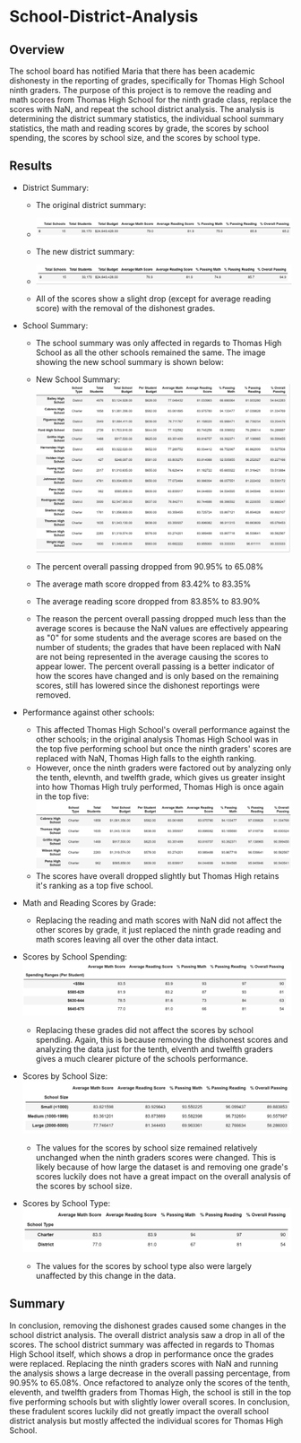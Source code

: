 # School-District-Analysis

## Overview

The school board has notified Maria that there has been academic dishonesty in the reporting of grades, specifically for Thomas High School ninth graders. The purpose of this project is to remove the reading and math scores from Thomas High School for the ninth grade class, replace the scores with NaN, and repeat the school district analysis. The analysis is determining the district summary statistics, the individual school summary statistics, the math and reading scores by grade, the scores by school spending, the scores by school size, and the scores by school type. 

## Results

* District Summary:

  * The original district summary:
  * ![Original_District_Summary](/Resources/Original_District_Summary.png)

  * The new district summary:
  * ![New_District_Summary](/Resources/New_District_Summary.png)

  * All of the scores show a slight drop (except for average reading score) with the removal of the dishonest grades.

* School Summary:

  * The school summary was only affected in regards to Thomas High School as all the other schools remained the same. The image showing the new school summary is shown below:

  * New School Summary:
![Original_School_Summary](/Resources/Original_School_Summary.png)

  * The percent overall passing dropped from 90.95% to 65.08%
  * The average math score dropped from 83.42% to 83.35%
  * The average reading score dropped from 83.85% to 83.90%
  * The reason the percent overall passing dropped much less than the average scores is because the NaN values are effectively appearing as "0" for some students and the average scores are based on the number of students; the grades that have been replaced with NaN are not being represented in the average causing the scores to appear lower. The percent overall passing is a better indicator of how the scores have changed and is only based on the remaining scores, still has lowered since the dishonest reportings were removed.

* Performance against other schools:
  * This affected Thomas High School's overall performance against the other schools; in the original analysis Thomas High School was in the top five performing school but once the ninth graders' scores are replaced with NaN, Thomas High falls to the eighth ranking. 
   * However, once the ninth graders were factored out by analyzing only the tenth, elevnth, and twelfth grade, which gives us greater insight into how Thomas High truly performed, Thomas High is once again in the top five:
  ![New_Top5_Schools.png](/Resources/New_Top5_Schools.png)
   * The scores have overall dropped slightly but Thomas High retains it's ranking as a top five school.

* Math and Reading Scores by Grade:
  * Replacing the reading and math scores with NaN did not affect the other scores by grade, it just replaced the ninth grade reading and math scores leaving all over the other data intact.

* Scores by School Spending:
 ![New_Scores_School_Spending.png](/Resources/New_Scores_School_Spending.png)
   * Replacing these grades did not affect the scores by school spending. Again, this is because removing the dishonest scores and analyzing the data just for the tenth, elventh and twelfth graders gives a much clearer picture of the schools performance. 

* Scores by School Size:
![New_Scores_SchoolSize.png](/Resources/New_Scores_SchoolSize.png)
   * The values for the scores by school size remained relatively unchanged when the ninth graders scores were changed. This is likely because of how large the dataset is and removing one grade's scores luckily does not have a great impact on the overall analysis of the scores by school size.

* Scores by School Type:
  ![New_SchoolType.png](/Resources/New_SchoolType.png)
   * The values for the scores by school type also were largely unaffected by this change in the data.

## Summary
In conclusion, removing the dishonest grades caused some changes in the school district analysis. The overall district analysis saw a drop in all of the scores. The school district summary was affected in regards to Thomas High School itself, which shows a drop in performance once the grades were replaced. Replacing the ninth graders scores with NaN and running the analysis shows a large decrease in the overall passing percentage, from 90.95% to 65.08%. Once refactored to analyze only the scores of the tenth, eleventh, and twelfth graders from Thomas High, the school is still in the top five performing schools but with slightly lower overall scores. In conclusion, these fradulent scores luckily did not greatly impact the overall school district analysis but mostly affected the individual scores for Thomas High School.
